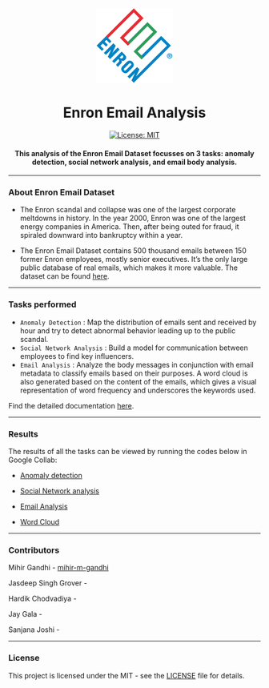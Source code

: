 <p align="center">
  <a href="" rel="noopener">
 <img height=150px src="./enron.png" alt="Enron-logo"></a>
</p>

<h1 align="center">Enron Email Analysis</h1>

<div align="center">

[![License: MIT](https://img.shields.io/badge/License-MIT-green.svg)](https://opensource.org/licenses/MIT)

<h4> This analysis of the Enron Email Dataset focusses on 3 tasks: anomaly detection, social network analysis, and email body analysis. </h4>

</div>

-----------------------------------------
### About Enron Email Dataset

* The Enron scandal and collapse was one of the largest corporate meltdowns in history. In the year 2000, Enron was one of the largest energy companies in America. Then, after being outed for fraud, it spiraled downward into bankruptcy within a year. 

* The Enron Email Dataset contains 500 thousand emails between 150 former Enron employees, mostly senior executives. It’s the only large public database of real emails, which makes it more valuable. The dataset can be found [here](https://www.cs.cmu.edu/~enron/). 

------------------------------------------
### Tasks performed

- `Anomaly Detection` : Map the distribution of emails sent and received by hour and try to detect abnormal behavior leading up to the public scandal.
- `Social Network Analysis` : Build a model for communication between employees to find key influencers.
- `Email Analysis` : Analyze the body messages in conjunction with email metadata to classify emails based on their purposes. A word cloud is also generated based on the content of the emails, which gives a visual representation of word frequency and underscores the keywords used.

Find the detailed documentation [here]().

------------------------------------------
### Results

The results of all the tasks can be viewed by running the codes below in Google Collab:

* [Anomaly detection](https://drive.google.com/file/d/1leAmK2O2ZsxwRz3A5mrmzg1Y_CxfpgxA/view?usp=sharing)

* [Social Network analysis](https://drive.google.com/file/d/1n8Dkbz1_OgNNehZeDqCWL2hmIns3GPSf/view?usp=sharing)

* [Email Analysis](https://drive.google.com/file/d/1rsvSLKSl9qrmJE__chG10Q09iBKHfftv/view?usp=sharing)

* [Word Cloud](https://colab.research.google.com/drive/1uWxIbpSpCQyOPYiGieHUl2mkSG50SYZ2?usp=sharing)

------------------------------------------
### Contributors

Mihir Gandhi - [mihir-m-gandhi](https://github.com/mihir-m-gandhi)

Jasdeep Singh Grover - 

Hardik Chodvadiya - 

Jay Gala - 

Sanjana Joshi - 

------------------------------------------
### License
This project is licensed under the MIT - see the [LICENSE](./LICENSE) file for details.
